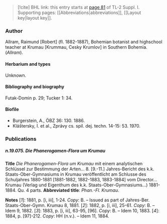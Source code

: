 > [!cite] BHL link: this entry starts at [page 81](https://www.biodiversitylibrary.org/item/103858#page/93/mode/1up) of TL-2 Suppl. I.
> Supporting pages: [[Abbreviations|abbreviations]], [[Layout key|layout key]].

### Author

Allram, Raimund \[Robert\] (fl. 1882-1887), Bohemian botanist and highschool teacher at Krumau \[Krummau, Cesky Krumlov\] in Southern Bohemia. (*Allram*).

#### Herbarium and types

Unknown.

#### Bibliography and biography

Futak-Domin p. 29; Tucker 1: 34.

#### Biofile

- Burgerstein, A., ÖBZ 36: 130. 1886.
- Kláštersky, I. et al., Zprávy cs. spil. dej. techn. 14-15: 53. 1970.

### Publications

##### n.19.075. Die Phanerogamen-Flora um Krumau

**Title**
*Die Phanerogamen-Flora um Krumau* mit einem analytischen Schlüssel zur Bestimmung der Arten... 8. \[9.-11.\] Jahres-Bericht des k.k. Staats-Ober-Gymnasiums in Krumau veröffentlicht am Schlusse des Schuljahres 1880-1881 \[1881-1882, 1882-1883, 1883-1884\] vom Director... Krumau (Verlag und Eigenthum des k.k. Staats-Ober-Gymnasiums...) 1881-1884. Qu. 4 parts.
**Abbreviated title**: *Phan.-Fl. Krumau*.

**Notes**
\[*1*\]: 1881, p. \[i, iii\], 1-24. *Copy*: B. – Issued as part of Jahres-Ber. Staats-Ober-Gymn. Krumau 8, 1881.
\[*2*\]: 1882, p. \[i, iii\], 25-61. *Copy*: B. – Idem 9, 1882.
\[*3*\]: 1883, p. \[i, iii\], 63-95, \[96\]. *Copy*: B. – Idem 10, 1883.
\[*4*\]: 1884, p. \[97\]-212. *Copy*: HH (n.v.). – Idem 11, 1884.


